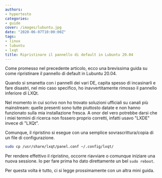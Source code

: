 ```yaml
---
authors:
- hypertesto
categories:
- guide
cover: /images/lubuntu.jpg
date: "2020-06-07T10:00:00Z"
tags:
- linux
- lubuntu
- lxqt
title: Ripristinare il pannello di default in Lubuntu 20.04
---
```

Come promesso nel precedente articolo, ecco una brevissima guida su come ripristinare il pannello di default in Lubuntu 20.04.

Quando si smanetta con i pannelli dei vari DE, capita spesso di incasinarli e fare disastri, nel mio caso specifico, ho inavvertitamente rimosso il pannello inferiore di LXQt.

Nel momento in cui scrivo non ho trovato soluzioni ufficiali su canali più mainstream: quelle presenti sono tutte piuttosto datate e non hanno funzionato sulla mia installazione fresca. A onor del vero potrebbe darsi che i miei termini di ricerca non fossero proprio corretti, infatti usavo "LXDE" invece di "LXQt".

Comunque, il ripristino si esegue con una semplice sovrascrittura/copia di un file di configurazione.

```bash
sudo cp /usr/share/lxqt/panel.conf ~/.config/lxqt/
```

Per rendere effettivo il ripristino, occorre riavviare o comunque iniziare una nuova sessione. Io per fare prima ho dato direttamente un bel `sudo reboot`.

Per questa volta è tutto, ci si legge prossimamente con un altra mini guida.

